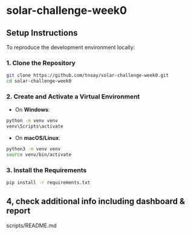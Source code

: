 # solar-challenge-week0

## Setup Instructions

To reproduce the development environment locally:

### 1. Clone the Repository

```bash
git clone https://github.com/tnsay/solar-challenge-week0.git
cd solar-challenge-week0
```

### 2. Create and Activate a Virtual Environment

- On **Windows**:

```bash
python -m venv venv
venv\Scripts\activate
```

- On **macOS/Linux**:

```bash
python3 -m venv venv
source venv/bin/activate
```

### 3. Install the Requirements

```bash
pip install -r requirements.txt
```
## 4, check additional info including dashboard & report
scripts/README.md
